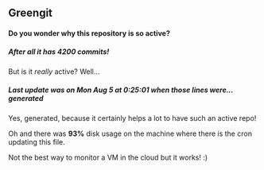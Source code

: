 ## Greengit

#### Do you wonder why this repository is so active?

##### After all it has 4200 commits!

But is it *really* active? Well...

##### Last update was on Mon Aug 5 at 0:25:01 when those lines were... generated

Yes, generated, because it certainly helps a lot to have such an active repo!

Oh and there was **93%** disk usage on the machine
where there is the cron updating this file.

Not the best way to monitor a VM in the cloud but it works! :)

